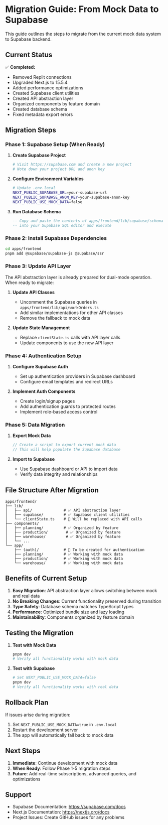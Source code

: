 # Migration Guide: From Mock Data to Supabase

This guide outlines the steps to migrate from the current mock data system to Supabase backend.

## Current Status

✅ **Completed:**
- Removed Replit connections
- Upgraded Next.js to 15.5.4
- Added performance optimizations
- Created Supabase client utilities
- Created API abstraction layer
- Organized components by feature domain
- Created database schema
- Fixed metadata export errors

## Migration Steps

### Phase 1: Supabase Setup (When Ready)

1. **Create Supabase Project**
   ```bash
   # Visit https://supabase.com and create a new project
   # Note down your project URL and anon key
   ```

2. **Configure Environment Variables**
   ```bash
   # Update .env.local
   NEXT_PUBLIC_SUPABASE_URL=your-supabase-url
   NEXT_PUBLIC_SUPABASE_ANON_KEY=your-supabase-anon-key
   NEXT_PUBLIC_USE_MOCK_DATA=false
   ```

3. **Run Database Schema**
   ```sql
   -- Copy and paste the contents of apps/frontend/lib/supabase/schema.sql
   -- into your Supabase SQL editor and execute
   ```

### Phase 2: Install Supabase Dependencies

```bash
cd apps/frontend
pnpm add @supabase/supabase-js @supabase/ssr
```

### Phase 3: Update API Layer

The API abstraction layer is already prepared for dual-mode operation. When ready to migrate:

1. **Update API Classes**
   - Uncomment the Supabase queries in `apps/frontend/lib/api/workOrders.ts`
   - Add similar implementations for other API classes
   - Remove the fallback to mock data

2. **Update State Management**
   - Replace `clientState.ts` calls with API layer calls
   - Update components to use the new API layer

### Phase 4: Authentication Setup

1. **Configure Supabase Auth**
   - Set up authentication providers in Supabase dashboard
   - Configure email templates and redirect URLs

2. **Implement Auth Components**
   - Create login/signup pages
   - Add authentication guards to protected routes
   - Implement role-based access control

### Phase 5: Data Migration

1. **Export Mock Data**
   ```typescript
   // Create a script to export current mock data
   // This will help populate the Supabase database
   ```

2. **Import to Supabase**
   - Use Supabase dashboard or API to import data
   - Verify data integrity and relationships

## File Structure After Migration

```
apps/frontend/
├── lib/
│   ├── api/              # ✅ API abstraction layer
│   ├── supabase/         # ✅ Supabase client utilities
│   └── clientState.ts    # 🔄 Will be replaced with API calls
├── components/
│   ├── planning/         # ✅ Organized by feature
│   ├── production/        # ✅ Organized by feature
│   ├── warehouse/         # ✅ Organized by feature
│   └── ...
└── app/
    ├── (auth)/           # 🔄 To be created for authentication
    ├── planning/         # ✅ Working with mock data
    ├── production/       # ✅ Working with mock data
    └── warehouse/        # ✅ Working with mock data
```

## Benefits of Current Setup

1. **Easy Migration**: API abstraction layer allows switching between mock and real data
2. **No Breaking Changes**: Current functionality preserved during transition
3. **Type Safety**: Database schema matches TypeScript types
4. **Performance**: Optimized bundle size and lazy loading
5. **Maintainability**: Components organized by feature domain

## Testing the Migration

1. **Test with Mock Data**
   ```bash
   pnpm dev
   # Verify all functionality works with mock data
   ```

2. **Test with Supabase**
   ```bash
   # Set NEXT_PUBLIC_USE_MOCK_DATA=false
   pnpm dev
   # Verify all functionality works with real data
   ```

## Rollback Plan

If issues arise during migration:

1. Set `NEXT_PUBLIC_USE_MOCK_DATA=true` in `.env.local`
2. Restart the development server
3. The app will automatically fall back to mock data

## Next Steps

1. **Immediate**: Continue development with mock data
2. **When Ready**: Follow Phase 1-5 migration steps
3. **Future**: Add real-time subscriptions, advanced queries, and optimizations

## Support

- Supabase Documentation: https://supabase.com/docs
- Next.js Documentation: https://nextjs.org/docs
- Project Issues: Create GitHub issues for any problems
